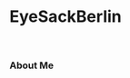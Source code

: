 
<iDOCTYPEhtml>
  <html>
    <head>
     <meta charser="utf-8">
     <title>The Profile of EyeSackBerlin</title>
    </head>
    <body>
    <h1>EyeSackBerlin</h1>
    <br>
    <h3>About Me</h3>
    
   
